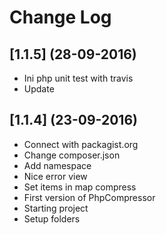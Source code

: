 # Change Log

## [1.1.5] (28-09-2016)
- Ini php unit test with travis
- Update

## [1.1.4] (23-09-2016)
- Connect with packagist.org
- Change composer.json
- Add namespace
- Nice error view
- Set items in map compress
- First version of PhpCompressor
- Starting project
- Setup folders